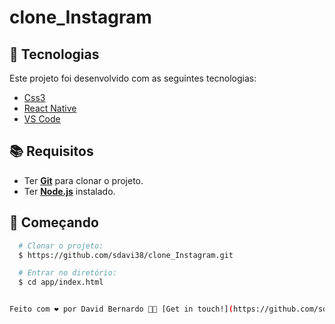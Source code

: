# clone_Instagram #


## :hammer: Tecnologias

Este projeto foi desenvolvido com as seguintes tecnologias:

- [Css3](https://devdocs.io/css/)
- [React Native](https://reactnative.dev/)
- [VS Code](https://code.visualstudio.com/) 

## :books: Requisitos
- Ter [**Git**](https://git-scm.com/) para clonar o projeto.
- Ter [**Node.js**](https://nodejs.org/en/) instalado.

## :rocket: Começando
``` bash
  # Clonar o projeto:
  $ https://github.com/sdavi38/clone_Instagram.git

  # Entrar no diretório:
  $ cd app/index.html 


Feito com ❤️ por David Bernardo 👋🏻 [Get in touch!](https://github.com/sdavi38)
